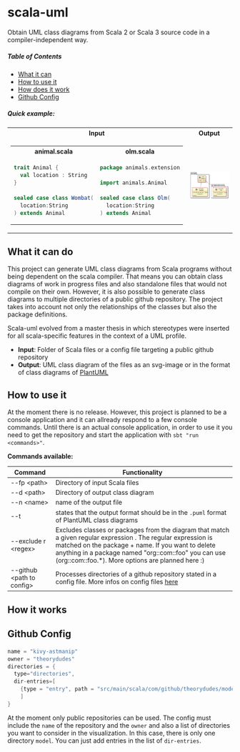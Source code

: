 # scala-uml

Obtain UML class diagrams from Scala 2 or Scala 3 source code in a compiler-independent way.

##### Table of Contents

- [What it can](#whatcan)
- [How to use it](#howuse)
- [How does it work](#howworks)
- [Github Config](#config)


##### Quick example:

<table>
<tr>
<th>
Input
<th>
Output
</th>
</tr>
<td>
<table>
<tr>
<th>
animal.scala
</th>
<th>
olm.scala
</th>
</tr>
<tr>
<td>

```Scala
trait Animal {
  val location : String
}

sealed case class Wombat(
  location:String
) extends Animal
```

</td>
<td>

```Scala
package animals.extension

import animals.Animal

sealed case class Olm(
  location:String
) extends Animal
```

</td>
</tr>
</table>
</td>
<td>
<img align="center" src="docs/examples/animals.svg">
</td>
</table>

<a name="whatcan"/>

## What it can do

This project can generate UML class diagrams from Scala programs without being dependent on the scala compiler. 
That means you can obtain class diagrams of work in progress files and also standalone files that would not compile on their own.
However, it is also possible to generate class diagrams to multiple directories of a public github repository.
The project takes into account not only the relationships of the classes but also the package definitions. 

Scala-uml evolved from a master thesis in which stereotypes were inserted for all scala-specific features in the context of a UML profile.

- **Input**: Folder of Scala files or a config file targeting a public github repository
- **Output**: UML class diagram of the files as an svg-image or in the format of class diagrams of [PlantUML](https://plantuml.com/de/class-diagram)

<a name="howuse"/>

## How to use it

At the moment there is no release. However, this project is planned to be a console application and it can allready respond to a few console commands.
Until there is an actual console application, in order to use it you need to get the repository and start the application with `sbt "run <commands>"`.   

**Commands available:**

|Command|Functionality|
|-------|-------------|
|--fp \<path\>   | Directory of input Scala files|
|--d  \<path\>  | Directory of output class diagram |
|--n \<name\> | name of the output file |
|--t | states that the output format should be in the `.puml` format of PlantUML class diagrams |
  |--exclude r \<regex\> | Excludes classes or packages from the diagram that match a given regular expression <regex>. The regular expression is matched on the package + name. If you want to delete anything in a package named "org::com::foo" you can use (org::com::foo.*). More options are planned here :) |
|--github \<path to config\> | Processes directories of a github repository stated in a config file. More infos on config files [here](#config) |    


<a name="howworks"/>

## How it works

<a name="config">
  
## Github Config

```Java
name = "kivy-astmanip"
owner = "theorydudes"
directories = {
  type="directories",
  dir-entries=[
    {type = "entry", path = "src/main/scala/com/github/theorydudes/model"}
    ]
}
```
At the moment only public repositories can be used. The config must include the `name` of the repository and the `owner` and also a list of directories you want to consider in the visualization. In this case, there is only one directory `model`. You can just add entries in the list of `dir-entries`.
